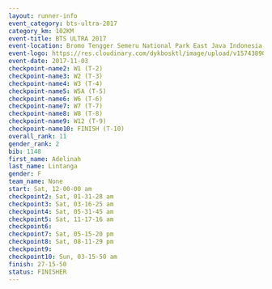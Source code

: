 ```yaml
---
layout: runner-info 
event_category: bts-ultra-2017 
category_km: 102KM 
event-title: BTS ULTRA 2017 
event-location: Bromo Tengger Semeru National Park East Java Indonesia 
event-logo: https://res.cloudinary.com/dykbosktl/image/upload/v1574389068/Logo/btsultra-profilpic_qfpjxb.png 
event-date: 2017-11-03 
checkpoint-name2: W1 (T-2) 
checkpoint-name3: W2 (T-3) 
checkpoint-name4: W3 (T-4) 
checkpoint-name5: W5A (T-5) 
checkpoint-name6: W6 (T-6) 
checkpoint-name7: W7 (T-7) 
checkpoint-name8: W8 (T-8) 
checkpoint-name9: W12 (T-9) 
checkpoint-name10: FINISH (T-10) 
overall_rank: 11
gender_rank: 2
bib: 1148
first_name: Adelinah
last_name: Lintanga
gender: F
team_name: None
start: Sat, 12-00-00 am
checkpoint2: Sat, 01-31-28 am
checkpoint3: Sat, 03-16-25 am
checkpoint4: Sat, 05-31-45 am
checkpoint5: Sat, 11-17-16 am
checkpoint6: 
checkpoint7: Sat, 05-15-20 pm
checkpoint8: Sat, 08-11-29 pm
checkpoint9: 
checkpoint10: Sun, 03-15-50 am
finish: 27-15-50
status: FINISHER
---
```

